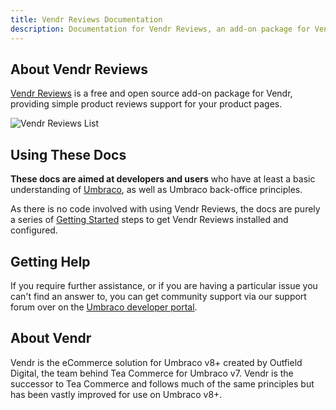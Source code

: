 ```yaml
---
title: Vendr Reviews Documentation
description: Documentation for Vendr Reviews, an add-on package for Vendr, the eCommerce solution for Umbraco v8+
---
```


## About Vendr Reviews

[Vendr Reviews](https://vendr.net/add-ons/vendr-reviews/) is a free and open source add-on package for Vendr, providing simple product reviews support for your product pages.

![Vendr Reviews List](~/assets/images/screenshots/reviews/reviews_list.png)

## Using These Docs

**These docs are aimed at developers and users** who have at least a basic understanding of  [Umbraco](https://umbraco.com), as well as Umbraco back-office principles.

As there is no code involved with using Vendr Reviews, the docs are purely a series of [Getting Started](getting-started/) steps to get Vendr Reviews installed and configured.

## Getting Help

If you require further assistance, or if you are having a particular issue you can't find an answer to, you can get community support via our support forum over on the [Umbraco developer portal](https://our.umbraco.com/packages/website-utilities/vendr/vendr-support/).

## About Vendr

Vendr is the eCommerce solution for Umbraco v8+ created by Outfield Digital, the team behind Tea Commerce for Umbraco v7. Vendr is the successor to Tea Commerce and follows much of the same principles but has been vastly improved for use on Umbraco v8+.